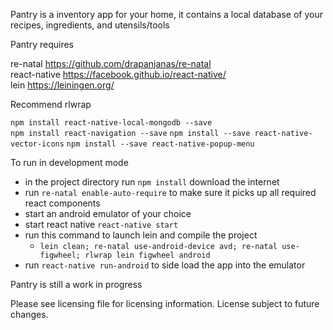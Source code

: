 Pantry is a inventory app for your home, it contains a local database of your  recipes, ingredients, and utensils/tools

Pantry requires

re-natal https://github.com/drapanjanas/re-natal  
react-native https://facebook.github.io/react-native/  
lein https://leiningen.org/

Recommend rlwrap

`npm install react-native-local-mongodb --save`  
`npm install react-navigation --save`
`npm install --save react-native-vector-icons`
`npm install --save react-native-popup-menu`

To run in development mode
* in the project directory run `npm install` download the internet
* run `re-natal enable-auto-require` to make sure it picks up all required react components
* start an android emulator of your choice
* start react native `react-native start`
* run this command to launch lein and compile the project  
    - `lein clean; re-natal use-android-device avd; re-natal use-figwheel; rlwrap lein figwheel android`
* run `react-native run-android` to side load the app into the emulator


Pantry is still a work in progress 

Please see licensing file for licensing information. License subject to future changes.
